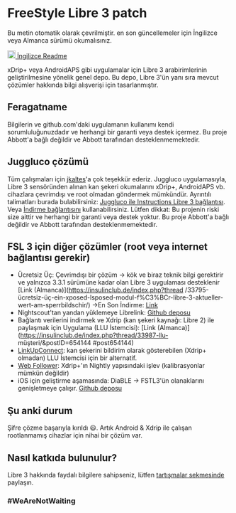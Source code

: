 
# FreeStyle Libre 3 patch

Bu metin otomatik olarak çevrilmiştir. en son güncellemeler için İngilizce veya Almanca sürümü okumalısınız.

<a href="README.md"><img alt="EN" src="https://user-images.githubusercontent.com/65506676/190852356-073bf576-6e3a-45f3-a658-be1c4a8d7286.png" width="18px" /> İngilizce Readme</a>

xDrip+ veya AndroidAPS gibi uygulamalar için Libre 3 arabirimlerinin geliştirilmesine yönelik genel depo. Bu depo, Libre 3'ün yanı sıra mevcut çözümler hakkında bilgi alışverişi için tasarlanmıştır.

## Feragatname

Bilgilerin ve github.com'daki uygulamanın kullanımı kendi sorumluluğunuzdadır ve herhangi bir garanti veya destek içermez. Bu proje Abbott'a bağlı değildir ve Abbott tarafından desteklenmemektedir.

## Juggluco çözümü

Tüm çalışmaları için [jkaltes](https://www.juggluco.nl/)'a çok teşekkür ederiz. Juggluco uygulamasıyla, Libre 3 sensöründen alınan kan şekeri okumalarını xDrip+, AndroidAPS vb. cihazlara çevrimdışı ve root olmadan göndermek mümkündür. Ayrıntılı talimatları burada bulabilirsiniz: [Juggluco ile Instructions Libre 3 bağlantısı](./Juggluco-solution/juggluco-direct-instructions/en/instructions.md). Veya [İndirme bağlantısını](./Juggluco-solution/versions/latest/Juggluco.apk?raw=1) kullanabilirsiniz. Lütfen dikkat: Bu projenin riski size aittir ve herhangi bir garanti veya destek yoktur. Bu proje Abbott'a bağlı değildir ve Abbott tarafından desteklenmemektedir.

## FSL 3 için diğer çözümler (root veya internet bağlantısı gerekir)

- Ücretsiz Üç: Çevrimdışı bir çözüm -> kök ve biraz teknik bilgi gerektirir ve yalnızca 3.3.1 sürümüne kadar olan Libre 3 uygulaması desteklenir [Link (Almanca)](https://insulinclub.de/index.php?thread /33795-ücretsiz-üç-ein-xposed-lsposed-modul-f%C3%BCr-libre-3-aktueller-wert-am-sperrbildschir/)
       ->En Son İndirme: [Link](https://mega.nz/file/H51h3ILS#65mfhvDvPbtnbdWSOeXHHNxABDD60nP7iODxaDN_QPk)
- Nightscout'tan yandan yüklemeye Librelink: [Github deposu](https://github.com/timoschlueter/nightscout-librelink-up)
- Bağlantı verilerini indirmek ve Xdrip (kan şekeri kaynağı: Libre 2) ile paylaşmak için Uygulama (LLU İstemcisi): [Link (Almanca)](https://insulinclub.de/index.php?thread/33987-llu- müşteri/&postID=654144 #post654144)
- [LinkUpConnect](https://github.com/cmtjk/LinkUpConnect): kan şekerini bildirim olarak gösterebilen (Xdrip+ olmadan) LLU İstemcisi için bir alternatif.
- [Web Follower](https://xdrip.readthedocs.io/en/latest/install/webfollower/): Xdrip+'ın Nightly yapısındaki işlev (kalibrasyonlar mümkün değildir)
- iOS için geliştirme aşamasında: DiaBLE -> FSTL3'ün olanaklarını genişletmeye çalışır. [Github deposu](https://github.com/gui-dos/DiaBLE)

## Şu anki durum

Şifre çözme başarıyla kırıldı :smiley:. Artık Android & Xdrip ile çalışan rootlanmamış cihazlar için nihai bir çözüm var.

## Nasıl katkıda bulunulur?

Libre 3 hakkında faydalı bilgilere sahipseniz, lütfen [tartışmalar sekmesinde](https://github.com/maheini/FreeStyle-Libre-3-patch/discussions) paylaşın.

### #WeAreNotWaiting
